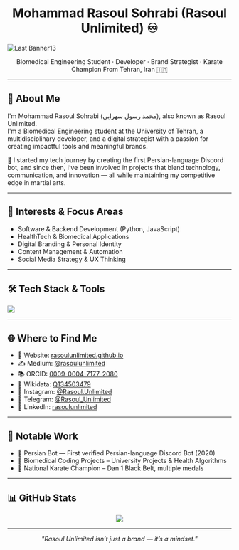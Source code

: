 <h1 align="center">Mohammad Rasoul Sohrabi (Rasoul Unlimited) ♾</h1>

![Last Banner13](https://github.com/user-attachments/assets/599184da-b369-47c9-a68a-062c702b493c)

<p align="center">
Biomedical
  Engineering Student · Developer · Brand Strategist · Karate Champion  
From Tehran, Iran 🇮🇷
</p>

---

## 👋 About Me

I'm Mohammad Rasoul Sohrabi (محمد رسول سهرابی), also known as Rasoul Unlimited.  
I'm a Biomedical Engineering student at the University of Tehran, a multidisciplinary developer, and a digital strategist with a passion for creating impactful tools and meaningful brands.

🚀 I started my tech journey by creating the first Persian-language Discord bot, and since then, I’ve been involved in projects that blend technology, communication, and innovation — all while maintaining my competitive edge in martial arts.

---

## 🧠 Interests & Focus Areas

- Software & Backend Development (Python, JavaScript)
- HealthTech & Biomedical Applications
- Digital Branding & Personal Identity
- Content Management & Automation
- Social Media Strategy & UX Thinking

---

## 🛠️ Tech Stack & Tools

<p>
  <img src="https://skillicons.dev/icons?i=python,js,html,css,react,nodejs,mongodb,git,github,vscode,figma,bootstrap" />
</p>

---

## 🌐 Where to Find Me

- 📘 Website: [rasoulunlimited.github.io](https://rasoulunlimited.github.io)
- ✍️ Medium: [@rasoulunlimited](https://medium.com/@rasoulunlimited)
- 📚 ORCID: [0009-0004-7177-2080](https://orcid.org/0009-0004-7177-2080)
- 📖 Wikidata: [Q134503479](https://www.wikidata.org/wiki/Q134503479)
- 📸 Instagram: [@Rasoul.Unlimited](https://instagram.com/Rasoul.Unlimited)
- 💬 Telegram: [@Rasoul_Unlimited](https://t.me/Rasoul_Unlimited)
- 💼 LinkedIn: [rasoulunlimited](https://www.linkedin.com/in/rasoulunlimited/)

---

## 📌 Notable Work

- 🧠 Persian Bot — First verified Persian-language Discord Bot (2020)
- 🧬 Biomedical Coding Projects – University Projects & Health Algorithms
- 🥋 National Karate Champion – Dan 1 Black Belt, multiple medals

---

## 📊 GitHub Stats

<p align="center">
  <img src="https://github-readme-stats.vercel.app/api?username=RasoulUnlimited&show_icons=true&theme=default&hide_title=true" />
</p>

---

<p align="center">
  <i>"Rasoul Unlimited isn’t just a brand — it’s a mindset."</i>
</p>
